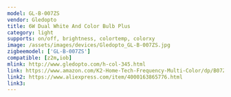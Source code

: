 ```yaml
---
model: GL-B-007ZS
vendor: Gledopto
title: 6W Dual White And Color Bulb Plus
category: light
supports: on/off, brightness, colortemp, colorxy
image: /assets/images/devices/Gledopto_GL-B-007ZS.jpg
zigbeemodel: ['GL-B-007ZS'] 
compatible: [z2m,iob]
mlink: http://www.gledopto.com/h-col-345.html
link: https://www.amazon.com/K2-Home-Tech-Frequency-Multi-Color/dp/B07ZNB6ZJQ
link2: https://www.aliexpress.com/item/4000163865776.html
link3: 
---
```

